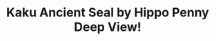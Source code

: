 ---
title: Kaku Ancient Seal by Hippo Penny Deep View!
layout: scoredetail
permalink: /meta-score/kaku-ancient-seal
header:
  teaser: /assets/images/kaku-ancient-seal.jpg
  video:
    id: jF8SdVDtWXI
    provider: youtube
---
